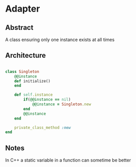 # Adapter
## Abstract
A class ensuring only one instance exists at all times


## Architecture
```ruby

class Singleton
    @@instance
    def initialize()
    end

    def self.instance
        if(@@instance == nil)
            @@instance = Singleton.new
        end
        @@instance
    end

    private_class_method :new
end

```


## Notes
In C++ a static variable in a function can sometime be better